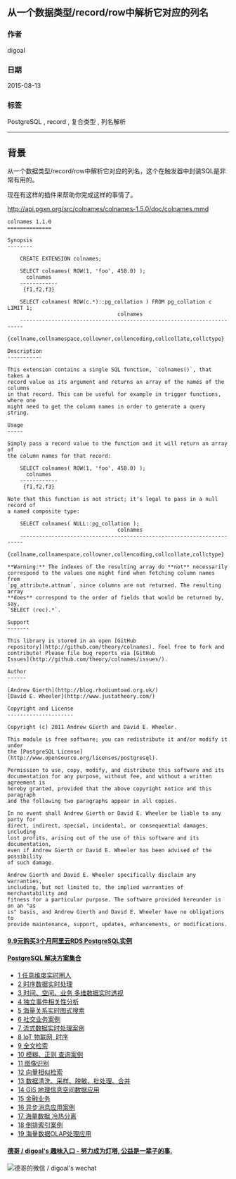 ## 从一个数据类型/record/row中解析它对应的列名   
                                         
### 作者                        
digoal                        
                        
### 日期                         
2015-08-13                      
                          
### 标签                        
PostgreSQL , record , 复合类型 , 列名解析    
                                    
----                                    
                                     
## 背景                         
从一个数据类型/record/row中解析它对应的列名，这个在触发器中封装SQL是非常有用的。  
  
现在有这样的插件来帮助你完成这样的事情了。  
  
http://api.pgxn.org/src/colnames/colnames-1.5.0/doc/colnames.mmd  
  
```  
colnames 1.1.0  
==============  
  
Synopsis  
--------  
  
    CREATE EXTENSION colnames;  
  
    SELECT colnames( ROW(1, 'foo', 458.0) );  
      colnames    
    ------------  
     {f1,f2,f3}  
  
    SELECT colnames( ROW(c.*)::pg_collation ) FROM pg_collation c LIMIT 1;  
                                   colnames                                  
    -----------------------------------------------------------------------  
     {collname,collnamespace,collowner,collencoding,collcollate,collctype}  
  
Description  
-----------  
  
This extension contains a single SQL function, `colnames()`, that takes a  
record value as its argument and returns an array of the names of the columns  
in that record. This can be useful for example in trigger functions, where one  
might need to get the column names in order to generate a query string.  
  
Usage  
-----  
  
Simply pass a record value to the function and it will return an array of  
the column names for that record:  
  
    SELECT colnames( ROW(1, 'foo', 458.0) );  
      colnames    
    ------------  
     {f1,f2,f3}  
  
Note that this function is not strict; it's legal to pass in a null record of  
a named composite type:  
  
    SELECT colnames( NULL::pg_collation );  
                                   colnames                                  
    -----------------------------------------------------------------------  
     {collname,collnamespace,collowner,collencoding,collcollate,collctype}  
  
**Warning:** The indexes of the resulting array do **not** necessarily  
correspond to the values one might find when fetching column names from  
`pg_attribute.attnum`, since columns are not returned. The resulting array  
**does** correspond to the order of fields that would be returned by, say,  
`SELECT (rec).*`.  
  
Support  
-------  
  
This library is stored in an open [GitHub  
repository](http://github.com/theory/colnames). Feel free to fork and  
contribute! Please file bug reports via [GitHub  
Issues](http://github.com/theory/colnames/issues/).  
  
Author  
------  
  
[Andrew Gierth](http://blog.rhodiumtoad.org.uk/)  
[David E. Wheeler](http://www.justatheory.com/)  
  
Copyright and License  
---------------------  
  
Copyright (c) 2011 Andrew Gierth and David E. Wheeler.  
  
This module is free software; you can redistribute it and/or modify it under  
the [PostgreSQL License](http://www.opensource.org/licenses/postgresql).  
  
Permission to use, copy, modify, and distribute this software and its  
documentation for any purpose, without fee, and without a written agreement is  
hereby granted, provided that the above copyright notice and this paragraph  
and the following two paragraphs appear in all copies.  
  
In no event shall Andrew Gierth or David E. Wheeler be liable to any party for  
direct, indirect, special, incidental, or consequential damages, including  
lost profits, arising out of the use of this software and its documentation,  
even if Andrew Gierth or David E. Wheeler has been advised of the possibility  
of such damage.  
  
Andrew Gierth and David E. Wheeler specifically disclaim any warranties,  
including, but not limited to, the implied warranties of merchantability and  
fitness for a particular purpose. The software provided hereunder is on an "as  
is" basis, and Andrew Gierth and David E. Wheeler have no obligations to  
provide maintenance, support, updates, enhancements, or modifications.  
```  
  
  
  
  
  
  
  
  
  
  
  
  
  
  
  
  
  
  
  
  
  
  
  
  
  
  
  
  
  
  
  
  
  
  
  
  
  
  
  
  
  
  
  
  
  
  
  
  
  
  
  
  
  
  
  
#### [9.9元购买3个月阿里云RDS PostgreSQL实例](https://www.aliyun.com/database/postgresqlactivity "57258f76c37864c6e6d23383d05714ea")
  
  
#### [PostgreSQL 解决方案集合](https://yq.aliyun.com/topic/118 "40cff096e9ed7122c512b35d8561d9c8")
- [1 任意维度实时圈人](https://yq.aliyun.com/topic/118 "40cff096e9ed7122c512b35d8561d9c8")
- [2 时序数据实时处理](https://yq.aliyun.com/topic/118 "40cff096e9ed7122c512b35d8561d9c8")
- [3 时间、空间、业务 多维数据实时透视](https://yq.aliyun.com/topic/118 "40cff096e9ed7122c512b35d8561d9c8")
- [4 独立事件相关性分析](https://yq.aliyun.com/topic/118 "40cff096e9ed7122c512b35d8561d9c8")
- [5 海量关系实时图式搜索](https://yq.aliyun.com/topic/118 "40cff096e9ed7122c512b35d8561d9c8")
- [6 社交业务案例](https://yq.aliyun.com/topic/118 "40cff096e9ed7122c512b35d8561d9c8")
- [7 流式数据实时处理案例](https://yq.aliyun.com/topic/118 "40cff096e9ed7122c512b35d8561d9c8")
- [8 IoT 物联网, 时序](https://yq.aliyun.com/topic/118 "40cff096e9ed7122c512b35d8561d9c8")
- [9 全文检索](https://yq.aliyun.com/topic/118 "40cff096e9ed7122c512b35d8561d9c8")
- [10 模糊、正则 查询案例](https://yq.aliyun.com/topic/118 "40cff096e9ed7122c512b35d8561d9c8")
- [11 图像识别](https://yq.aliyun.com/topic/118 "40cff096e9ed7122c512b35d8561d9c8")
- [12 向量相似检索](https://yq.aliyun.com/topic/118 "40cff096e9ed7122c512b35d8561d9c8")
- [13 数据清洗、采样、脱敏、批处理、合并](https://yq.aliyun.com/topic/118 "40cff096e9ed7122c512b35d8561d9c8")
- [14 GIS 地理信息空间数据应用](https://yq.aliyun.com/topic/118 "40cff096e9ed7122c512b35d8561d9c8")
- [15 金融业务](https://yq.aliyun.com/topic/118 "40cff096e9ed7122c512b35d8561d9c8")
- [16 异步消息应用案例](https://yq.aliyun.com/topic/118 "40cff096e9ed7122c512b35d8561d9c8")
- [17 海量数据 冷热分离](https://yq.aliyun.com/topic/118 "40cff096e9ed7122c512b35d8561d9c8")
- [18 倒排索引案例](https://yq.aliyun.com/topic/118 "40cff096e9ed7122c512b35d8561d9c8")
- [19 海量数据OLAP处理应用](https://yq.aliyun.com/topic/118 "40cff096e9ed7122c512b35d8561d9c8")
  
  
#### [德哥 / digoal's 趣味入口 - 努力成为灯塔, 公益是一辈子的事.](https://github.com/digoal/blog/blob/master/README.md "22709685feb7cab07d30f30387f0a9ae")
  
  
![德哥的微信 / digoal's wechat](../pic/digoal_weixin.jpg "f7ad92eeba24523fd47a6e1a0e691b59")
  
